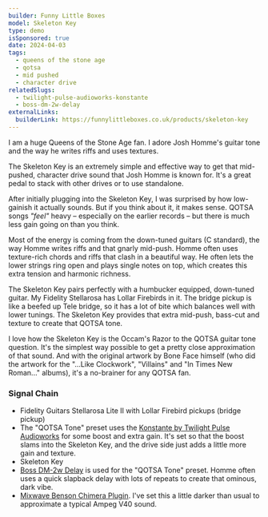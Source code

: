 ```yaml
---
builder: Funny Little Boxes
model: Skeleton Key
type: demo
isSponsored: true
date: 2024-04-03
tags:
  - queens of the stone age
  - qotsa
  - mid pushed
  - character drive
relatedSlugs:
  - twilight-pulse-audioworks-konstante
  - boss-dm-2w-delay
externalLinks:
  builderLink: https://funnylittleboxes.co.uk/products/skeleton-key
---
```


I am a huge Queens of the Stone Age fan. I adore Josh Homme's guitar tone and the way he writes riffs and uses textures.

The Skeleton Key is an extremely simple and effective way to get that mid-pushed, character drive sound that Josh Homme is known for. It's a great pedal to stack with other drives or to use standalone.

After initially plugging into the Skeleton Key, I was surprised by how low-gainish it actually sounds. But if you think about it, it makes sense. QOTSA songs _"feel"_ heavy – especially on the earlier records – but there is much less gain going on than you think.

Most of the energy is coming from the down-tuned guitars (C standard), the way Homme writes riffs and that gnarly mid-push. Homme often uses texture-rich chords and riffs that clash in a beautiful way. He often lets the lower strings ring open and plays single notes on top, which creates this extra tension and harmonic richness.

The Skeleton Key pairs perfectly with a humbucker equipped, down-tuned guitar. My Fidelity Stellarosa has Lollar Firebirds in it. The bridge pickup is like a beefed up Tele bridge, so it has a lot of bite which balances well with lower tunings. The Skeleton Key provides that extra mid-push, bass-cut and texture to create that QOTSA tone.

I love how the Skeleton Key is the Occam's Razor to the QOTSA guitar tone question. It's the simplest way possible to get a pretty close approximation of that sound. And with the original artwork by Bone Face himself (who did the artwork for the "...Like Clockwork", "Villains" and "In Times New Roman..." albums), it's a no-brainer for any QOTSA fan.

### Signal Chain

- Fidelity Guitars Stellarosa Lite II with Lollar Firebird pickups (bridge pickup)
- The "QOTSA Tone" preset uses the [Konstante by Twilight Pulse Audioworks](/demos/twilight-pulse-audioworks-konstante) for some boost and extra gain. It's set so that the boost slams into the Skeleton Key, and the drive side just adds a little more gain and texture.
- Skeleton Key
- [Boss DM-2w Delay](/demos/boss-dm-2w-delay) is used for the "QOTSA Tone" preset. Homme often uses a quick slapback delay with lots of repeats to create that ominous, dark vibe.
- [Mixwave Benson Chimera Plugin](https://www.mixwave.net/products/benson-chimera). I've set this a little darker than usual to approximate a typical Ampeg V40 sound.

